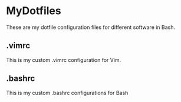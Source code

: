 # MyDotfiles
These are my dotfile configuration files for different software in Bash.
## .vimrc
This is my custom .vimrc configuration for Vim.
## .bashrc
This is my custom .bashrc configurations for Bash
